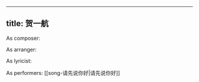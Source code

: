
---
title: 贺一航
---
As composer: 

As arranger: 

As lyricist: 

As performers: [[song-请先说你好|请先说你好]]
